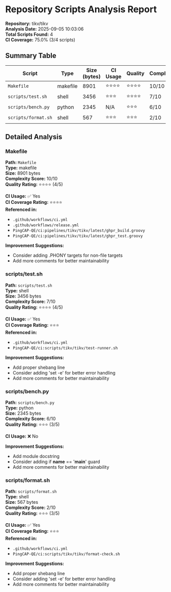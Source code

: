 # Repository Scripts Analysis Report

**Repository:** tikv/tikv  
**Analysis Date:** 2025-09-05 10:03:06  
**Total Scripts Found:** 4  
**CI Coverage:** 75.0% (3/4 scripts)

## Summary Table

| Script | Type | Size (bytes) | CI Usage | Quality | Complexity |
|--------|------|--------------|----------|---------|------------|
| `Makefile` | makefile | 8901 | ⭐⭐⭐⭐ | ⭐⭐⭐⭐ | 10/10 |
| `scripts/test.sh` | shell | 3456 | ⭐⭐⭐ | ⭐⭐⭐⭐ | 7/10 |
| `scripts/bench.py` | python | 2345 | N/A | ⭐⭐⭐ | 6/10 |
| `scripts/format.sh` | shell | 567 | ⭐⭐⭐ | ⭐⭐⭐ | 2/10 |


## Detailed Analysis


### Makefile

**Path:** `Makefile`  
**Type:** makefile  
**Size:** 8901 bytes  
**Complexity Score:** 10/10  
**Quality Rating:** ⭐⭐⭐⭐ (4/5)

**CI Usage:** ✅ Yes  
**CI Coverage Rating:** ⭐⭐⭐⭐  
**Referenced in:**
- `.github/workflows/ci.yml`
- `.github/workflows/release.yml`
- `PingCAP-QE/ci:pipelines/tikv/tikv/latest/ghpr_build.groovy`
- `PingCAP-QE/ci:pipelines/tikv/tikv/latest/ghpr_test.groovy`

**Improvement Suggestions:**
- Consider adding .PHONY targets for non-file targets
- Add more comments for better maintainability

### scripts/test.sh

**Path:** `scripts/test.sh`  
**Type:** shell  
**Size:** 3456 bytes  
**Complexity Score:** 7/10  
**Quality Rating:** ⭐⭐⭐⭐ (4/5)

**CI Usage:** ✅ Yes  
**CI Coverage Rating:** ⭐⭐⭐  
**Referenced in:**
- `.github/workflows/ci.yml`
- `PingCAP-QE/ci:scripts/tikv/tikv/test-runner.sh`

**Improvement Suggestions:**
- Add proper shebang line
- Consider adding 'set -e' for better error handling
- Add more comments for better maintainability

### scripts/bench.py

**Path:** `scripts/bench.py`  
**Type:** python  
**Size:** 2345 bytes  
**Complexity Score:** 6/10  
**Quality Rating:** ⭐⭐⭐ (3/5)

**CI Usage:** ❌ No

**Improvement Suggestions:**
- Add module docstring
- Consider adding if __name__ == '__main__' guard
- Add more comments for better maintainability

### scripts/format.sh

**Path:** `scripts/format.sh`  
**Type:** shell  
**Size:** 567 bytes  
**Complexity Score:** 2/10  
**Quality Rating:** ⭐⭐⭐ (3/5)

**CI Usage:** ✅ Yes  
**CI Coverage Rating:** ⭐⭐⭐  
**Referenced in:**
- `.github/workflows/ci.yml`
- `PingCAP-QE/ci:scripts/tikv/tikv/format-check.sh`

**Improvement Suggestions:**
- Add proper shebang line
- Consider adding 'set -e' for better error handling
- Add more comments for better maintainability
